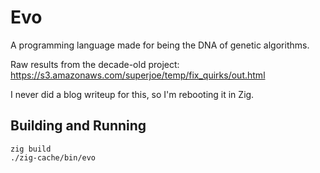 # Evo

A programming language made for being the DNA of genetic algorithms.

Raw results from the decade-old project: https://s3.amazonaws.com/superjoe/temp/fix_quirks/out.html

I never did a blog writeup for this, so I'm rebooting it in Zig.

## Building and Running

```
zig build
./zig-cache/bin/evo
```

